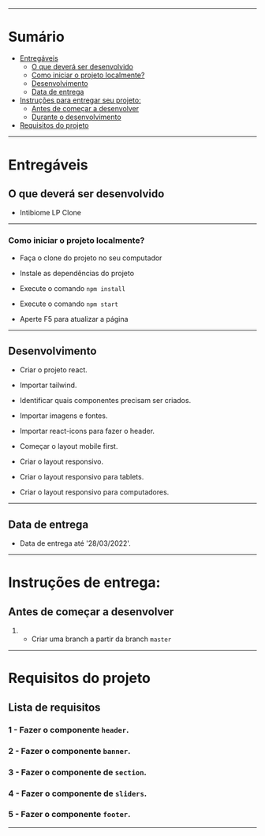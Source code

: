 ##

---

# Sumário

- [Entregáveis](#entregáveis)
  - [O que deverá ser desenvolvido](#o-que-deverá-ser-desenvolvido)
  - [Como iniciar o projeto localmente?](#como-iniciar-o-projeto-localmente)
  - [Desenvolvimento](#desenvolvimento)
  - [Data de entrega](#data-de-entrega)
- [Instruções para entregar seu projeto:](#instruções-de-entrega)
  - [Antes de começar a desenvolver](#antes-de-começar-a-desenvolver)
  - [Durante o desenvolvimento](#durante-o-desenvolvimento)
- [Requisitos do projeto](#requisitos-do-projeto)

---

# Entregáveis

## O que deverá ser desenvolvido

- Intibiome LP Clone

---

### Como iniciar o projeto localmente?

- Faça o clone do projeto no seu computador

- Instale as dependências do projeto

- Execute o comando `npm install`

- Execute o comando `npm start`

- Aperte F5 para atualizar a página

---

## Desenvolvimento

- Criar o projeto react.

- Importar tailwind.

- Identificar quais componentes precisam ser criados.

- Importar imagens e fontes.

- Importar react-icons para fazer o header.

- Começar o layout mobile first.

- Criar o layout responsivo.

- Criar o layout responsivo para tablets.

- Criar o layout responsivo para computadores.

---

## Data de entrega

- Data de entrega até '28/03/2022'.

---

# Instruções de entrega:

## Antes de começar a desenvolver

1. - Criar uma branch a partir da branch `master`

---

# Requisitos do projeto

## Lista de requisitos

### 1 - Fazer o componente `header`.

### 2 - Fazer o componente `banner`.

### 3 - Fazer o componente de `section`.

### 4 - Fazer o componente de `sliders`.

### 5 - Fazer o componente `footer`.

---
